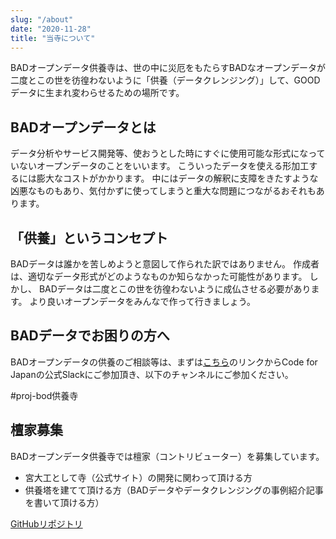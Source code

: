 ```yaml
---
slug: "/about"
date: "2020-11-28"
title: "当寺について"
---
```


BADオープンデータ供養寺は、世の中に災厄をもたらすBADなオープンデータが二度とこの世を彷徨わないように「供養（データクレンジング）」して、GOODデータに生まれ変わらせるための場所です。

## BADオープンデータとは
データ分析やサービス開発等、使おうとした時にすぐに使用可能な形式になっていないオープンデータのことをいいます。
こういったデータを使える形加工するには膨大なコストがかかります。
中にはデータの解釈に支障をきたすような凶悪なものもあり、気付かずに使ってしまうと重大な問題につながるおそれもあります。

## 「供養」というコンセプト
BADデータは誰かを苦しめようと意図して作られた訳ではありません。
作成者は、適切なデータ形式がどのようなものか知らなかった可能性があります。
しかし、 BADデータは二度とこの世を彷徨わないように成仏させる必要があります。
より良いオープンデータをみんなで作って行きましょう。

## BADデータでお困りの方へ
BADオープンデータの供養のご相談等は、まずは[こちら](https://cfj.slack.com/join/shared_invite/zt-473qa2x1-Fc_Uo76uPPRm2j~JBWRx1w#/)のリンクからCode for Japanの公式Slackにご参加頂き、以下のチャンネルにご参加ください。

#proj-bod供養寺

## 檀家募集
BADオープンデータ供養寺では檀家（コントリビューター）を募集しています。
- 宮大工として寺（公式サイト）の開発に関わって頂ける方
- 供養塔を建てて頂ける方（BADデータやデータクレンジングの事例紹介記事を書いて頂ける方）

[GitHubリポジトリ](https://github.com/codeforjapan/bad-opendata-temple)




